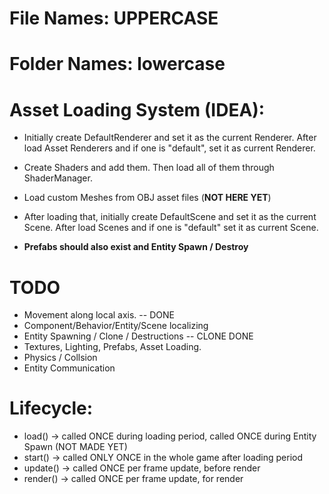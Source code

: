 # File Names: UPPERCASE
# Folder Names: lowercase

# Asset Loading System (IDEA):
- Initially create DefaultRenderer and set it as the current Renderer. After load Asset Renderers and if one is "default", set it as current Renderer.

- Create Shaders and add them. Then load all of them through ShaderManager.

- Load custom Meshes from OBJ asset files (**NOT HERE YET**)

- After loading that, initially create DefaultScene and set it as the current Scene. After load Scenes and if one is "default" set it as current Scene.

- **Prefabs should also exist and Entity Spawn / Destroy**

# TODO
- Movement along local axis. -- DONE
- Component/Behavior/Entity/Scene localizing
- Entity Spawning / Clone / Destructions -- CLONE DONE
- Textures, Lighting, Prefabs, Asset Loading.
- Physics / Collsion
- Entity Communication

# Lifecycle:
- load() -> called ONCE during loading period, called ONCE during Entity Spawn (NOT MADE YET)
- start() -> called ONLY ONCE in the whole game after loading period
- update() -> called ONCE per frame update, before render
- render() -> called ONCE per frame update, for render

